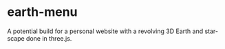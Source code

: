# earth-menu
A potential build for a personal website with a revolving 3D Earth and star-scape done in three.js.
